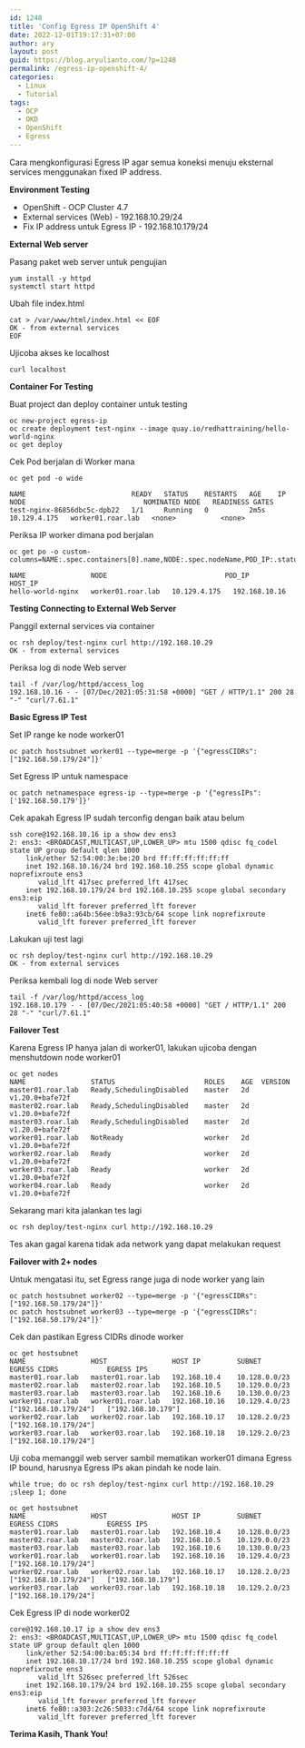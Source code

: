 ```yaml
---
id: 1248
title: 'Config Egress IP OpenShift 4'
date: 2022-12-01T19:17:31+07:00
author: ary
layout: post
guid: https://blog.aryulianto.com/?p=1248
permalink: /egress-ip-openshift-4/
categories:
  - Linux
  - Tutorial
tags:
  - OCP
  - OKD
  - OpenShift
  - Egress
---
```

Cara mengkonfigurasi Egress IP agar semua koneksi menuju eksternal services menggunakan fixed IP address.

**Environment Testing**
- OpenShift - OCP Cluster 4.7
- External services (Web) - 192.168.10.29/24
- Fix IP address untuk Egress IP - 192.168.10.179/24

**External Web server**

Pasang paket web server untuk pengujian
```
yum install -y httpd
systemctl start httpd
```
Ubah file index.html
```
cat > /var/www/html/index.html << EOF
OK - from external services
EOF
```
Ujicoba akses ke localhost
```
curl localhost
```

**Container For Testing**

Buat project dan deploy container untuk testing
```
oc new-project egress-ip
oc create deployment test-nginx --image quay.io/redhattraining/hello-world-nginx
oc get deploy
```

Cek Pod berjalan di Worker mana
```
oc get pod -o wide
```
```
NAME                          READY   STATUS    RESTARTS   AGE    IP             NODE                             NOMINATED NODE   READINESS GATES
test-nginx-86856dbc5c-dpb22   1/1     Running   0          2m5s   10.129.4.175   worker01.roar.lab   <none>           <none>
```
Periksa IP worker dimana pod berjalan
```
oc get po -o custom-columns=NAME:.spec.containers[0].name,NODE:.spec.nodeName,POD_IP:.status.podIP,HOST_IP:.status.hostIP
```
```
NAME                NODE                             POD_IP         HOST_IP
hello-world-nginx   worker01.roar.lab   10.129.4.175   192.168.10.16
```
**Testing Connecting to External Web Server**

Panggil external services via container
```
oc rsh deploy/test-nginx curl http://192.168.10.29
OK - from external services
```
Periksa log di node Web server
```
tail -f /var/log/httpd/access_log
192.168.10.16 - - [07/Dec/2021:05:31:58 +0000] "GET / HTTP/1.1" 200 28 "-" "curl/7.61.1"
```
**Basic Egress IP Test**

Set IP range ke node worker01
```
oc patch hostsubnet worker01 --type=merge -p '{"egressCIDRs": ["192.168.50.179/24"]}'
```
Set Egress IP untuk namespace
```
oc patch netnamespace egress-ip --type=merge -p '{"egressIPs": ['192.168.50.179']}'
```
Cek apakah Egress IP sudah terconfig dengan baik atau belum
```
ssh core@192.168.10.16 ip a show dev ens3
2: ens3: <BROADCAST,MULTICAST,UP,LOWER_UP> mtu 1500 qdisc fq_codel state UP group default qlen 1000
    link/ether 52:54:00:3e:be:20 brd ff:ff:ff:ff:ff:ff
    inet 192.168.10.16/24 brd 192.168.10.255 scope global dynamic noprefixroute ens3
       valid_lft 417sec preferred_lft 417sec
    inet 192.168.10.179/24 brd 192.168.10.255 scope global secondary ens3:eip
       valid_lft forever preferred_lft forever
    inet6 fe80::a64b:56ee:b9a3:93cb/64 scope link noprefixroute
       valid_lft forever preferred_lft forever
```
Lakukan uji test lagi
```
oc rsh deploy/test-nginx curl http://192.168.10.29
OK - from external services
```
Periksa kembali log di node Web server
```
tail -f /var/log/httpd/access_log
192.168.10.179 - - [07/Dec/2021:05:40:58 +0000] "GET / HTTP/1.1" 200 28 "-" "curl/7.61.1"
```
**Failover Test**

Karena Egress IP hanya jalan di worker01, lakukan ujicoba dengan menshutdown node worker01
```
oc get nodes
NAME                STATUS                      ROLES    AGE  VERSION
master01.roar.lab   Ready,SchedulingDisabled    master   2d   v1.20.0+bafe72f
master02.roar.lab   Ready,SchedulingDisabled    master   2d   v1.20.0+bafe72f
master03.roar.lab   Ready,SchedulingDisabled    master   2d   v1.20.0+bafe72f
worker01.roar.lab   NotReady                    worker   2d   v1.20.0+bafe72f
worker02.roar.lab   Ready                       worker   2d   v1.20.0+bafe72f
worker03.roar.lab   Ready                       worker   2d   v1.20.0+bafe72f
worker04.roar.lab   Ready                       worker   2d   v1.20.0+bafe72f
```
Sekarang mari kita jalankan tes lagi
```
oc rsh deploy/test-nginx curl http://192.168.10.29
```
Tes akan gagal karena tidak ada network yang dapat melakukan request

**Failover with 2+ nodes**

Untuk mengatasi itu, set Egress range juga di node worker yang lain
```
oc patch hostsubnet worker02 --type=merge -p '{"egressCIDRs": ["192.168.50.179/24"]}'
oc patch hostsubnet worker03 --type=merge -p '{"egressCIDRs": ["192.168.50.179/24"]}'
```
Cek dan pastikan Egress CIDRs dinode worker
```
oc get hostsubnet
NAME                HOST                HOST IP         SUBNET          EGRESS CIDRS            EGRESS IPS
master01.roar.lab   master01.roar.lab   192.168.10.4    10.128.0.0/23
master02.roar.lab   master02.roar.lab   192.168.10.5    10.129.0.0/23
master03.roar.lab   master03.roar.lab   192.168.10.6    10.130.0.0/23
worker01.roar.lab   worker01.roar.lab   192.168.10.16   10.129.4.0/23   ["192.168.10.179/24"]   ["192.168.10.179"]
worker02.roar.lab   worker02.roar.lab   192.168.10.17   10.128.2.0/23   ["192.168.10.179/24"]
worker03.roar.lab   worker03.roar.lab   192.168.10.18   10.129.2.0/23   ["192.168.10.179/24"]
```
Uji coba memanggil web server sambil mematikan worker01 dimana Egress IP bound, harusnya Egress IPs akan pindah ke node lain.
```
while true; do oc rsh deploy/test-nginx curl http://192.168.10.29 ;sleep 1; done
```
```
oc get hostsubnet
NAME                HOST                HOST IP         SUBNET          EGRESS CIDRS            EGRESS IPS
master01.roar.lab   master01.roar.lab   192.168.10.4    10.128.0.0/23
master02.roar.lab   master02.roar.lab   192.168.10.5    10.129.0.0/23
master03.roar.lab   master03.roar.lab   192.168.10.6    10.130.0.0/23
worker01.roar.lab   worker01.roar.lab   192.168.10.16   10.129.4.0/23   ["192.168.10.179/24"]
worker02.roar.lab   worker02.roar.lab   192.168.10.17   10.128.2.0/23   ["192.168.10.179/24"]   ["192.168.10.179"]
worker03.roar.lab   worker03.roar.lab   192.168.10.18   10.129.2.0/23   ["192.168.10.179/24"]
```
Cek Egress IP di node worker02
```
core@192.168.10.17 ip a show dev ens3
2: ens3: <BROADCAST,MULTICAST,UP,LOWER_UP> mtu 1500 qdisc fq_codel state UP group default qlen 1000
    link/ether 52:54:00:ba:05:34 brd ff:ff:ff:ff:ff:ff
    inet 192.168.10.17/24 brd 192.168.10.255 scope global dynamic noprefixroute ens3
       valid_lft 526sec preferred_lft 526sec
    inet 192.168.10.179/24 brd 192.168.10.255 scope global secondary ens3:eip
       valid_lft forever preferred_lft forever
    inet6 fe80::a303:2c26:5033:c7d4/64 scope link noprefixroute
       valid_lft forever preferred_lft forever
```
**Terima Kasih, Thank You!**
